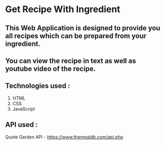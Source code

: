 # Get Recipe With Ingredient

## This Web Application is designed to provide you all recipes which can be prepared from your ingredient. 

## You can view the recipe in text as well as youtube video of the recipe.

## Technologies used :
   1. HTML
   2. CSS
   3. JavaScript

## API used :
   Quote Garden API - https://www.themealdb.com/api.php

